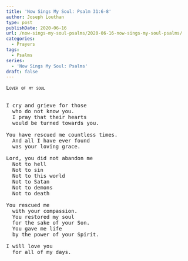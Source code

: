 ```yaml
---
title: 'Now Sings My Soul: Psalm 31:6-8'
author: Joseph Louthan
type: post
publishDate: 2020-06-16
url: /now-sings-my-soul-psalms/2020-06-16-now-sings-my-soul-psalms/
categories:
  - Prayers
tags:
  - Psalms
series:
  - 'Now Sings My Soul: Psalms'
draft: false
---
```

<pre>
<div style="font-variant: small-caps;">Lover of my soul</div>
&nbsp;
I cry and grieve for those 
  who do not know you. 
  I pray that their hearts
  would be turned towards you. 
  
You have rescued me countless times. 
  And all I have ever found
  was your loving grace. 
  
Lord, you did not abandon me
  Not to hell
  Not to sin
  Not to this world
  Not to Satan
  Not to demons 
  Not to death
  
You rescued me
  with your compassion. 
  You restored my soul
  for the sake of your Son. 
  You gave me life
  by the power of your Spirit. 

I will love you
  for all of my days. 
</pre>